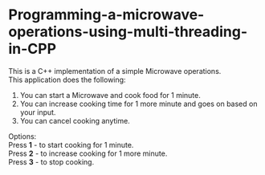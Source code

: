 # Programming-a-microwave-operations-using-multi-threading-in-CPP

This is a C++ implementation of a simple Microwave operations.    
This application does the following:    
  1. You can start a Microwave and cook food for 1 minute.     
  2. You can increase cooking time for 1 more minute and goes on based on your input.     
  3. You can cancel cooking anytime.     
     
Options:    
  Press **1**  - to start cooking for 1 minute.         
  Press **2** - to increase cooking for 1 more minute.       
  Press **3** - to stop cooking.       
